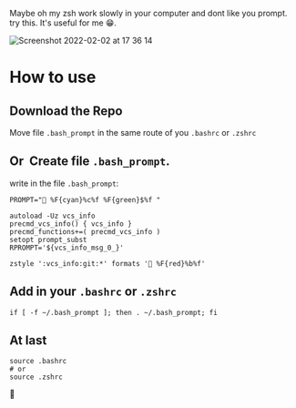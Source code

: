 Maybe oh my zsh work slowly in your computer and dont like you prompt. try this. It's useful for me 😁.

![Screenshot 2022-02-02 at 17 36 14](https://user-images.githubusercontent.com/38573357/152196730-93a67eda-0e49-4cf9-b985-e7930d7dce2a.png)

# How to use

## Download the Repo

Move file `.bash_prompt` in the same route of you `.bashrc` or `.zshrc`

## Or  Create file `.bash_prompt`.

write in the file `.bash_prompt`:

```
PROMPT="🤘 %F{cyan}%c%f %F{green}$%f "

autoload -Uz vcs_info
precmd_vcs_info() { vcs_info }
precmd_functions+=( precmd_vcs_info )
setopt prompt_subst
RPROMPT='${vcs_info_msg_0_}'

zstyle ':vcs_info:git:*' formats '📍 %F{red}%b%f'
```

## Add in your `.bashrc` or `.zshrc`

```
if [ -f ~/.bash_prompt ]; then . ~/.bash_prompt; fi
```

## At last

```
source .bashrc
# or
source .zshrc
```

🥳
